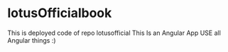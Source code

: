 # lotusOfficialbook
This is deployed code of repo lotusofficial
This Is an Angular App
USE all Angular things :)
